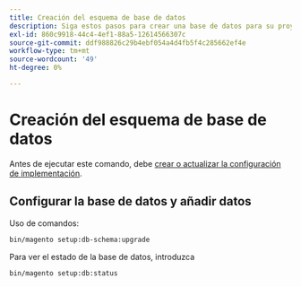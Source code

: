 ```yaml
---
title: Creación del esquema de base de datos
description: Siga estos pasos para crear una base de datos para su proyecto de Adobe Commerce.
exl-id: 860c9918-44c4-4ef1-88a5-12614566307c
source-git-commit: ddf988826c29b4ebf054a4d4fb5f4c285662ef4e
workflow-type: tm+mt
source-wordcount: '49'
ht-degree: 0%

---
```


# Creación del esquema de base de datos

Antes de ejecutar este comando, debe [crear o actualizar la configuración de implementación](deployment.md).

## Configurar la base de datos y añadir datos

Uso de comandos:

```bash
bin/magento setup:db-schema:upgrade
```

Para ver el estado de la base de datos, introduzca

```bash
bin/magento setup:db:status
```
